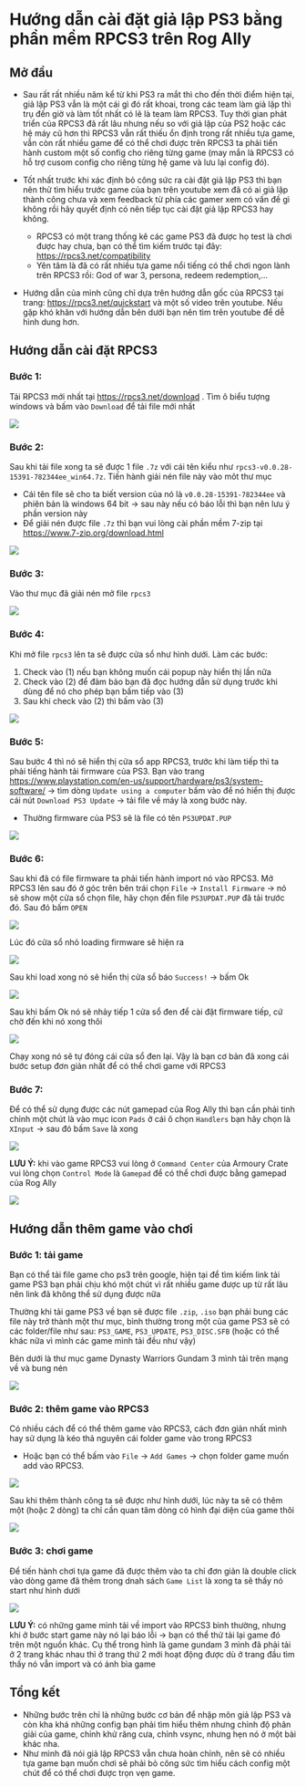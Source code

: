 # Hướng dẫn cài đặt giả lập PS3 bằng phần mềm RPCS3 trên Rog Ally

## Mở đầu

- Sau rất rất nhiều năm kể từ khi PS3 ra mắt thì cho đến thời điểm hiện tại, giả lập PS3 vẫn là một cái gì đó rất khoai, trong các team làm giả lập thì trụ đến giờ và làm tốt nhất có lẽ là team làm RPCS3. Tuy thời gian phát triển của RPCS3 đã rất lâu nhưng nếu so với giả lập của PS2 hoặc các hệ máy cũ hơn thì RPCS3 vẫn rất thiếu ổn định trong rất nhiều tựa game, vẫn còn rất nhiều game để có thể chơi được trên RPCS3 ta phải tiến hành custom một số config cho riêng từng game (may mắn là RPCS3 có hỗ trợ cusom config cho riêng từng hệ game và lưu lại config đó). 

- Tốt nhất trước khi xác định bỏ công sức ra cài đặt giả lập PS3 thì bạn nên thử tìm hiểu trước game của bạn trên youtube xem đã có ai giả lập thành công chưa và xem feedback từ phía các gamer xem có vấn đề gì không rồi hãy quyết định có nên tiếp tục cài đặt giả lập RPCS3 hay không.
  - RPCS3 có một trang thống kê các game PS3 đã được họ test là chơi được hay chưa, bạn có thể tìm kiếm trước tại đây: https://rpcs3.net/compatibility 
  - Yên tâm là đã có rất nhiều tựa game nổi tiếng có thể chơi ngon lành trên RPCS3 rồi: God of war 3, persona, redeem redemption,...

- Hướng dẫn của mình cũng chỉ dựa trên hướng dẫn gốc của RPCS3 tại trang: https://rpcs3.net/quickstart và một số video trên youtube. Nếu gặp khó khăn với hướng dẫn bên dưới bạn nên tìm trên youtube để dễ hình dung hơn.

## Hướng dẫn cài đặt RPCS3

### Bước 1: 

Tải RPCS3 mới nhất tại https://rpcs3.net/download . Tìm ô biểu tượng windows và bấm vào `Download` để tải file mới nhất

![](./ps3-01.jpg)

### Bước 2: 

Sau khi tải file xong ta sẽ được 1 file `.7z` với cái tên kiểu như `rpcs3-v0.0.28-15391-782344ee_win64.7z`. Tiến hành giải nén file này vào môt thư mục
  - Cái tên file sẽ cho ta biết version của nó là `v0.0.28-15391-782344ee` và phiên bản là windows 64 bit -> sau này nếu có báo lỗi thì bạn nên lưu ý phần version này
  - Để giải nén được file `.7z` thì bạn vui lòng cài phần mềm 7-zip tại https://www.7-zip.org/download.html 

![](./ps3-02.jpg)

### Bước 3: 

Vào thư mục đã giải nén mở file `rpcs3`

![](./ps3-03.jpg)

### Bước 4: 

Khi mở file `rpcs3` lên ta sẽ được cửa sổ như hình dưới. Làm các bước:
  1. Check vào (1) nếu bạn không muốn cái popup này hiển thị lần nữa
  2. Check vào (2) để đảm bảo bạn đã đọc hướng dẫn sử dụng trước khi dùng để nó cho phép bạn bấm tiếp vào (3)
  3. Sau khi check vào (2) thì bấm vào (3)

![](./ps3-04.jpg)

### Bước 5: 

Sau bước 4 thì nó sẽ hiển thị cửa sổ app RPCS3, trước khi làm tiếp thì ta phải tiếng hành tải firmware của PS3. Bạn vào trang https://www.playstation.com/en-us/support/hardware/ps3/system-software/ -> tìm dòng `Update using a computer` bấm vào để nó hiển thị được cái nút `Download PS3 Update` -> tải file về máy là xong bước này.
  - Thường firmware của PS3 sẽ là file có tên `PS3UPDAT.PUP`
  
![](./ps3-05.jpg)

### Bước 6: 

Sau khi đã có file firmware ta phải tiến hành import nó vào RPCS3. Mở RPCS3 lên sau đó ở góc trên bên trái chọn `File` -> `Install Firmware` -> nó sẽ show một cửa sổ chọn file, hãy chọn đến file `PS3UPDAT.PUP` đã tải trước đó. Sau đó bấm `OPEN`

![](./ps3-06.jpg)

Lúc đó cửa sổ nhỏ loading firmware sẽ hiện ra

![](./ps3-07.jpg)

Sau khi load xong nó sẽ hiển thị cửa sổ báo `Success!` -> bấm Ok

![](./ps3-08.jpg)

Sau khi bấm Ok nó sẽ nhảy tiếp 1 cửa sổ đen để cài đặt firmware tiếp, cứ chờ đến khi nó xong thôi

![](./ps3-09.jpg)

Chạy xong nó sẽ tự đóng cái cửa sổ đen lại. Vậy là bạn cơ bản đã xong cái bước setup đơn giản nhất để có thể chơi game với RPCS3

### Bước 7:

Để có thể sử dụng được các nút gamepad của Rog Ally thì bạn cần phải tinh chỉnh một chút là vào mục icon `Pads` ở cái ô chọn `Handlers` bạn hãy chọn là `XInput` -> sau đó bấm `Save` là xong

![](./ps3-10.jpg)

**LƯU Ý:** khi vào game RPCS3 vui lòng ở `Command Center` của Armoury Crate vui lòng chọn `Control Mode` là `Gamepad` để có thể chơi được bằng gamepad của Rog Ally

![](./ps3-11.jpg)

## Hướng dẫn thêm game vào chơi

### Bước 1: tải game

Bạn có thể tải file game cho ps3 trên google, hiện tại để tìm kiếm link tải game PS3 bạn phải chịu khó một chút vì rất nhiều game được up từ rất lâu nên link đã không thể sử dụng được nữa

Thường khi tải game PS3 về bạn sẽ được file `.zip`, `.iso` bạn phải bung các file này trở thành một thư mục, bình thường trong một của game PS3 sẽ có các folder/file như sau: `PS3_GAME`, `PS3_UPDATE`, `PS3_DISC.SFB` (hoặc có thể khác nữa vì mình các game mình tải đều như vậy)

Bên dưới là thư mục game Dynasty Warriors Gundam 3 mình tải trên mạng về và bung nén

![](./ps3-game-folder.jpg)

### Bước 2: thêm game vào RPCS3

Có nhiều cách để có thể thêm game vào RPCS3, cách đơn giản nhất mình hay sử dụng là kéo thả nguyên cái folder game vào trong RPCS3
  - Hoặc bạn có thể bấm vào `File` -> `Add Games` -> chọn folder game muốn add vào RPCS3.

![](./ps3-game-01.jpg)

Sau khi thêm thành công ta sẽ được như hình dưới, lúc này ta sẽ có thêm một (hoặc 2 dòng) ta chỉ cần quan tâm dòng có hình đại diện của game thôi

![](./ps3-game-02.jpg)

### Bước 3: chơi game

Để tiến hành chơi tựa game đã được thêm vào ta chỉ đơn giản là double click vào dòng game đã thêm trong dnah sách `Game List` là xong ta sẽ thấy nó start như hình dưới

![](./ps3-game-03.jpg)

**LƯU Ý:** có những game mình tải về import vào RPCS3 bình thường, nhưng khi ở bước start game này nó lại báo lỗi -> bạn có thể thử tải lại game đó trên một nguồn khác. Cụ thể trong hình là game gundam 3 mình đã phải tải ở 2 trang khác nhau thì ở trang thứ 2 mới hoạt động được dù ở trang đầu tìm thấy nó vẫn import và có ảnh bìa game

## Tổng kết

- Những bước trên chỉ là những bước cơ bản để nhập môn giả lập PS3 và còn kha khá những config bạn phải tìm hiểu thêm nhưng chỉnh độ phân giải của game, chỉnh khử răng cưa, chỉnh vsync, nhưng hẹn nó ở một bài khác nha.
- Như mình đã nói giả lập RPCS3 vẫn chưa hoàn chỉnh, nên sẽ có nhiều tựa game bạn muốn chơi sẽ phải bỏ công sức tìm hiểu cách config một chút để có thể chơi được trọn vẹn game.